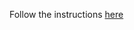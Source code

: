 Follow the instructions [here](https://github.com/bluedata-community/bluedata-demo-env-aws-terraform/blob/master/docs/README-DATA-TIERING.md)
